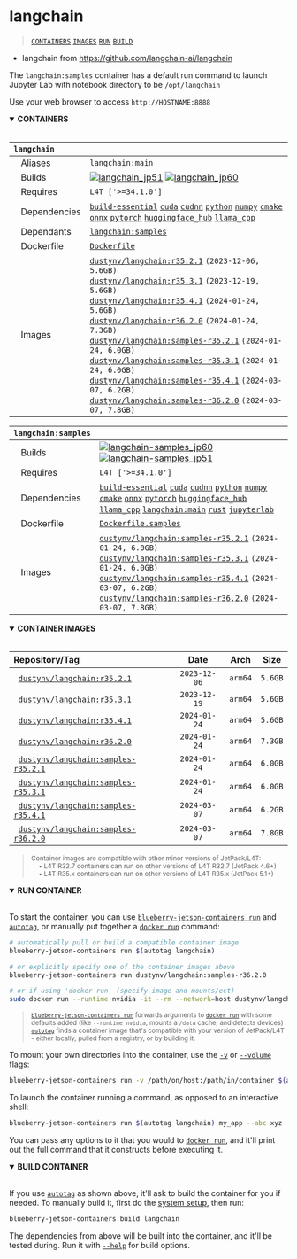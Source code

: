 # langchain

> [`CONTAINERS`](#user-content-containers) [`IMAGES`](#user-content-images) [`RUN`](#user-content-run) [`BUILD`](#user-content-build)


* langchain from https://github.com/langchain-ai/langchain

The `langchain:samples` container has a default run command to launch Jupyter Lab with notebook directory to be `/opt/langchain`

Use your web browser to access `http://HOSTNAME:8888`
<details open>
<summary><b><a id="containers">CONTAINERS</a></b></summary>
<br>

| **`langchain`** | |
| :-- | :-- |
| &nbsp;&nbsp;&nbsp;Aliases | `langchain:main` |
| &nbsp;&nbsp;&nbsp;Builds | [![`langchain_jp51`](https://img.shields.io/github/actions/workflow/status/dusty-nv/blueberry-jetson-containers/langchain_jp51.yml?label=langchain:jp51)](https://github.com/dusty-nv/blueberry-jetson-containers/actions/workflows/langchain_jp51.yml) [![`langchain_jp60`](https://img.shields.io/github/actions/workflow/status/dusty-nv/blueberry-jetson-containers/langchain_jp60.yml?label=langchain:jp60)](https://github.com/dusty-nv/blueberry-jetson-containers/actions/workflows/langchain_jp60.yml) |
| &nbsp;&nbsp;&nbsp;Requires | `L4T ['>=34.1.0']` |
| &nbsp;&nbsp;&nbsp;Dependencies | [`build-essential`](/packages/build/build-essential) [`cuda`](/packages/cuda/cuda) [`cudnn`](/packages/cuda/cudnn) [`python`](/packages/build/python) [`numpy`](/packages/numpy) [`cmake`](/packages/build/cmake/cmake_pip) [`onnx`](/packages/onnx) [`pytorch`](/packages/pytorch) [`huggingface_hub`](/packages/llm/huggingface_hub) [`llama_cpp`](/packages/llm/llama_cpp) |
| &nbsp;&nbsp;&nbsp;Dependants | [`langchain:samples`](/packages/rag/langchain) |
| &nbsp;&nbsp;&nbsp;Dockerfile | [`Dockerfile`](Dockerfile) |
| &nbsp;&nbsp;&nbsp;Images | [`dustynv/langchain:r35.2.1`](https://hub.docker.com/r/dustynv/langchain/tags) `(2023-12-06, 5.6GB)`<br>[`dustynv/langchain:r35.3.1`](https://hub.docker.com/r/dustynv/langchain/tags) `(2023-12-19, 5.6GB)`<br>[`dustynv/langchain:r35.4.1`](https://hub.docker.com/r/dustynv/langchain/tags) `(2024-01-24, 5.6GB)`<br>[`dustynv/langchain:r36.2.0`](https://hub.docker.com/r/dustynv/langchain/tags) `(2024-01-24, 7.3GB)`<br>[`dustynv/langchain:samples-r35.2.1`](https://hub.docker.com/r/dustynv/langchain/tags) `(2024-01-24, 6.0GB)`<br>[`dustynv/langchain:samples-r35.3.1`](https://hub.docker.com/r/dustynv/langchain/tags) `(2024-01-24, 6.0GB)`<br>[`dustynv/langchain:samples-r35.4.1`](https://hub.docker.com/r/dustynv/langchain/tags) `(2024-03-07, 6.2GB)`<br>[`dustynv/langchain:samples-r36.2.0`](https://hub.docker.com/r/dustynv/langchain/tags) `(2024-03-07, 7.8GB)` |

| **`langchain:samples`** | |
| :-- | :-- |
| &nbsp;&nbsp;&nbsp;Builds | [![`langchain-samples_jp60`](https://img.shields.io/github/actions/workflow/status/dusty-nv/blueberry-jetson-containers/langchain-samples_jp60.yml?label=langchain-samples:jp60)](https://github.com/dusty-nv/blueberry-jetson-containers/actions/workflows/langchain-samples_jp60.yml) [![`langchain-samples_jp51`](https://img.shields.io/github/actions/workflow/status/dusty-nv/blueberry-jetson-containers/langchain-samples_jp51.yml?label=langchain-samples:jp51)](https://github.com/dusty-nv/blueberry-jetson-containers/actions/workflows/langchain-samples_jp51.yml) |
| &nbsp;&nbsp;&nbsp;Requires | `L4T ['>=34.1.0']` |
| &nbsp;&nbsp;&nbsp;Dependencies | [`build-essential`](/packages/build/build-essential) [`cuda`](/packages/cuda/cuda) [`cudnn`](/packages/cuda/cudnn) [`python`](/packages/build/python) [`numpy`](/packages/numpy) [`cmake`](/packages/build/cmake/cmake_pip) [`onnx`](/packages/onnx) [`pytorch`](/packages/pytorch) [`huggingface_hub`](/packages/llm/huggingface_hub) [`llama_cpp`](/packages/llm/llama_cpp) [`langchain:main`](/packages/rag/langchain) [`rust`](/packages/build/rust) [`jupyterlab`](/packages/jupyterlab) |
| &nbsp;&nbsp;&nbsp;Dockerfile | [`Dockerfile.samples`](Dockerfile.samples) |
| &nbsp;&nbsp;&nbsp;Images | [`dustynv/langchain:samples-r35.2.1`](https://hub.docker.com/r/dustynv/langchain/tags) `(2024-01-24, 6.0GB)`<br>[`dustynv/langchain:samples-r35.3.1`](https://hub.docker.com/r/dustynv/langchain/tags) `(2024-01-24, 6.0GB)`<br>[`dustynv/langchain:samples-r35.4.1`](https://hub.docker.com/r/dustynv/langchain/tags) `(2024-03-07, 6.2GB)`<br>[`dustynv/langchain:samples-r36.2.0`](https://hub.docker.com/r/dustynv/langchain/tags) `(2024-03-07, 7.8GB)` |

</details>

<details open>
<summary><b><a id="images">CONTAINER IMAGES</a></b></summary>
<br>

| Repository/Tag | Date | Arch | Size |
| :-- | :--: | :--: | :--: |
| &nbsp;&nbsp;[`dustynv/langchain:r35.2.1`](https://hub.docker.com/r/dustynv/langchain/tags) | `2023-12-06` | `arm64` | `5.6GB` |
| &nbsp;&nbsp;[`dustynv/langchain:r35.3.1`](https://hub.docker.com/r/dustynv/langchain/tags) | `2023-12-19` | `arm64` | `5.6GB` |
| &nbsp;&nbsp;[`dustynv/langchain:r35.4.1`](https://hub.docker.com/r/dustynv/langchain/tags) | `2024-01-24` | `arm64` | `5.6GB` |
| &nbsp;&nbsp;[`dustynv/langchain:r36.2.0`](https://hub.docker.com/r/dustynv/langchain/tags) | `2024-01-24` | `arm64` | `7.3GB` |
| &nbsp;&nbsp;[`dustynv/langchain:samples-r35.2.1`](https://hub.docker.com/r/dustynv/langchain/tags) | `2024-01-24` | `arm64` | `6.0GB` |
| &nbsp;&nbsp;[`dustynv/langchain:samples-r35.3.1`](https://hub.docker.com/r/dustynv/langchain/tags) | `2024-01-24` | `arm64` | `6.0GB` |
| &nbsp;&nbsp;[`dustynv/langchain:samples-r35.4.1`](https://hub.docker.com/r/dustynv/langchain/tags) | `2024-03-07` | `arm64` | `6.2GB` |
| &nbsp;&nbsp;[`dustynv/langchain:samples-r36.2.0`](https://hub.docker.com/r/dustynv/langchain/tags) | `2024-03-07` | `arm64` | `7.8GB` |

> <sub>Container images are compatible with other minor versions of JetPack/L4T:</sub><br>
> <sub>&nbsp;&nbsp;&nbsp;&nbsp;• L4T R32.7 containers can run on other versions of L4T R32.7 (JetPack 4.6+)</sub><br>
> <sub>&nbsp;&nbsp;&nbsp;&nbsp;• L4T R35.x containers can run on other versions of L4T R35.x (JetPack 5.1+)</sub><br>
</details>

<details open>
<summary><b><a id="run">RUN CONTAINER</a></b></summary>
<br>

To start the container, you can use [`blueberry-jetson-containers run`](/docs/run.md) and [`autotag`](/docs/run.md#autotag), or manually put together a [`docker run`](https://docs.docker.com/engine/reference/commandline/run/) command:
```bash
# automatically pull or build a compatible container image
blueberry-jetson-containers run $(autotag langchain)

# or explicitly specify one of the container images above
blueberry-jetson-containers run dustynv/langchain:samples-r36.2.0

# or if using 'docker run' (specify image and mounts/ect)
sudo docker run --runtime nvidia -it --rm --network=host dustynv/langchain:samples-r36.2.0
```
> <sup>[`blueberry-jetson-containers run`](/docs/run.md) forwards arguments to [`docker run`](https://docs.docker.com/engine/reference/commandline/run/) with some defaults added (like `--runtime nvidia`, mounts a `/data` cache, and detects devices)</sup><br>
> <sup>[`autotag`](/docs/run.md#autotag) finds a container image that's compatible with your version of JetPack/L4T - either locally, pulled from a registry, or by building it.</sup>

To mount your own directories into the container, use the [`-v`](https://docs.docker.com/engine/reference/commandline/run/#volume) or [`--volume`](https://docs.docker.com/engine/reference/commandline/run/#volume) flags:
```bash
blueberry-jetson-containers run -v /path/on/host:/path/in/container $(autotag langchain)
```
To launch the container running a command, as opposed to an interactive shell:
```bash
blueberry-jetson-containers run $(autotag langchain) my_app --abc xyz
```
You can pass any options to it that you would to [`docker run`](https://docs.docker.com/engine/reference/commandline/run/), and it'll print out the full command that it constructs before executing it.
</details>
<details open>
<summary><b><a id="build">BUILD CONTAINER</b></summary>
<br>

If you use [`autotag`](/docs/run.md#autotag) as shown above, it'll ask to build the container for you if needed.  To manually build it, first do the [system setup](/docs/setup.md), then run:
```bash
blueberry-jetson-containers build langchain
```
The dependencies from above will be built into the container, and it'll be tested during.  Run it with [`--help`](/blueberry_jetson_containers/build.py) for build options.
</details>
